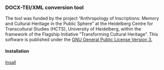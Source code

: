 ### DOCX-TEI/XML conversion tool


The tool was funded by the project “Anthropology of Inscriptions: Memory and Cultural Heritage in the Public Sphere” at the Heidelberg Centre for Transcultural Studies (HCTS), University of Heidelberg, within the framework of the Flagship Initiative “Transforming Cultural Heritage”. This software is published under the [GNU General Public License Version 3.](LICENSE)

#### Installation
[Insall](INSTALL.md)

